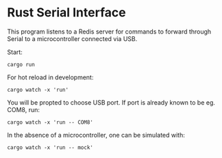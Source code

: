 # Rust Serial Interface

This program listens to a Redis server for commands to forward through Serial to a microcontroller connected via USB.

Start:
```
cargo run
```

For hot reload in development: 
```
cargo watch -x 'run'
```

You will be propted to choose USB port. If port is already known to be eg. COM8, run:
```
cargo watch -x 'run -- COM8'
```

In the absence of a microcontroller, one can be simulated with:
```
cargo watch -x 'run -- mock'
```